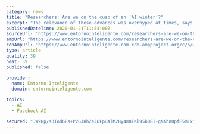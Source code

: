 ```yaml
---
category: news
title: "Researchers: Are we on the cusp of an ‘AI winter’?"
excerpt: "The relevance of these advances was overhyped at times, says ex-DeepMinder Edward Grefenstette, who now works in the Facebook AI Research group as a research scientist. Image copyright Facebook Image caption Edward Grefenstette is a research scientist at Facebook in London “The field has come a very long way in the past decade, but we are ..."
publishedDateTime: 2020-01-21T11:54:00Z
sourceUrl: "https://www.entornointeligente.com/researchers-are-we-on-the-cusp-of-an-ai-winter/"
ampUrl: "https://www.entornointeligente.com/researchers-are-we-on-the-cusp-of-an-ai-winter/amp/"
cdnAmpUrl: "https://www-entornointeligente-com.cdn.ampproject.org/c/s/www.entornointeligente.com/researchers-are-we-on-the-cusp-of-an-ai-winter/amp/"
type: article
quality: 39
heat: 39
published: false

provider:
  name: Entorno Inteligente
  domain: entornointeligente.com

topics:
  - AI
  - Facebook AI

secured: "JWkHp/s3Tod6Es+P2GJHhZeJ6FpDAlM28y4m8FKl95bQ8I+gNAhn8pfE5m1xjft2Hoq/RtoRvWPm7tBoUJN0nNdQ/PIf4MW3545ggVCBv3RGSXQcqjHh/JUI6p+45Iq/SVEhlcOUw2kQjAVDguNhEzL5m9ckX4VeXV7/jiE9YwofrZu3/l1QTffaQHsYgFduJAyYePfIIbf97FuvQGI82H2bFDkGqYADg6XbkmL79uBE5nf8EAt+IG1Kz8mTrd+m2U9UgcfmTmsq5MlGkCi2QJ/K8buggnfpVCmYbIGA+Mc=;2K6Ddee7QR+h0RM810BMpw=="
---
```


